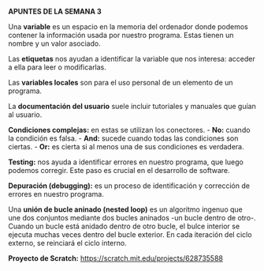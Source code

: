 **APUNTES DE LA SEMANA 3**

Una **variable** es un espacio en la memoria del ordenador donde podemos contener la información usada por nuestro programa. Estas tienen un nombre y un valor asociado.

Las **etiquetas** nos ayudan a identificar la variable que nos interesa: acceder a ella para leer o modificarlas.

Las **variables locales** son para el uso personal de un elemento de un programa.

La **documentación del usuario** suele incluir tutoriales y manuales que guían al usuario.

**Condiciones complejas:** en estas se utilizan los conectores.
    - **No:** cuando la condición es falsa.
    - **And:** sucede cuando todas las condiciones son ciertas.
    - **Or:** es cierta si al menos una de sus condiciones es verdadera.

**Testing:** nos ayuda a identificar errores en nuestro programa, que luego podemos corregir. Este paso es crucial en el desarrollo de software.

**Depuración (debugging):** es un proceso de identificación y corrección de errores en nuestro programa.

Una **unión de bucle aninado (nested loop)** es un algoritmo ingenuo que une dos conjuntos mediante dos bucles aninados -un  bucle dentro de otro-. 
    Cuando un bucle está anidado dentro de otro bucle, el bulce interior se ejecuta muchas veces dentro del bucle exterior. En cada iteración del ciclo externo, se reinciará el ciclo interno.

**Proyecto de Scratch:** https://scratch.mit.edu/projects/628735588